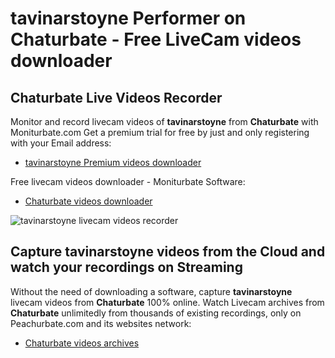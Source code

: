 # tavinarstoyne Performer on Chaturbate - Free LiveCam videos downloader

## Chaturbate Live Videos Recorder

Monitor and record livecam videos of **tavinarstoyne** from **Chaturbate** with Moniturbate.com
Get a premium trial for free by just and only registering with your Email address:
* [tavinarstoyne Premium videos downloader](https://moniturbate.com/request-demo-licence-key.html)

Free livecam videos downloader - Moniturbate Software:
* [Chaturbate videos downloader](https://moniturbate.com/moniturbate-download-software.html)

![tavinarstoyne livecam videos recorder](https://peachurnet.com/templates/moniturbate-software.png)


## Capture tavinarstoyne videos from the Cloud and watch your recordings on Streaming

Without the need of downloading a software, capture **tavinarstoyne** livecam videos from **Chaturbate** 100% online.
Watch Livecam archives from **Chaturbate** unlimitedly from thousands of existing recordings, only on Peachurbate.com and its websites network:
* [Chaturbate videos archives](https://peachurnet.com/)